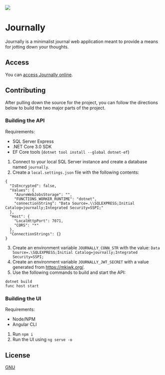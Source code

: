 ![](https://github.com/dfar-io/journally/workflows/Build%20&#x26;%20Deploy/badge.svg)

# Journally

Journally is a minimalist journal web application meant to provide a means for jotting down your thoughts.

## Access

You can [access Journally online](https://journally.io).

## Contributing

After pulling down the source for the project, you can follow the directions
below to build the two major parts of the project.

### Building the API

Requirements:

- SQL Server Express
- .NET Core 3.0 SDK
- EF Core tools (`dotnet tool install --global dotnet-ef`)

1. Connect to your local SQL Server instance and create a database named `journally`.
1. Create a `local.settings.json` file with the following contents:

```
{
  "IsEncrypted": false,
  "Values": {
    "AzureWebJobsStorage": "",
    "FUNCTIONS_WORKER_RUNTIME": "dotnet",
    "connectionString": "Data Source=.\\SQLEXPRESS;Initial Catalog=journally;Integrated Security=SSPI;"
  },
  "Host": {
    "LocalHttpPort": 7071,
    "CORS": "*"
  },
  "ConnectionStrings": {}
}

```

3. Create an environment variable `JOURNALLY_CONN_STR` with the value:
   `Data Source=.\SQLEXPRESS;Initial Catalog=journally;Integrated Security=SSPI;`
4. Create an environment variable `JOURNALLY_JWT_SECRET` with a value generated from https://mkjwk.org/.
5. Use the following commands to build and start the API:

```
dotnet build
func host start
```

### Building the UI

Requirements:

- Node/NPM
- Angular CLI

1. Run `npm i`
1. Run the UI using `ng serve -o`

## License

[GNU](https://www.gnu.org/licenses/gpl-3.0.en.html)
